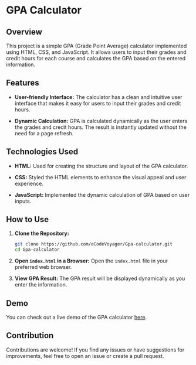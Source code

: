 # GPA Calculator

## Overview

This project is a simple GPA (Grade Point Average) calculator implemented using HTML, CSS, and JavaScript. It allows users to input their grades and credit hours for each course and calculates the GPA based on the entered information.

## Features

- **User-friendly Interface:** The calculator has a clean and intuitive user interface that makes it easy for users to input their grades and credit hours.

- **Dynamic Calculation:** GPA is calculated dynamically as the user enters the grades and credit hours. The result is instantly updated without the need for a page refresh.

## Technologies Used

- **HTML:** Used for creating the structure and layout of the GPA calculator.

- **CSS:** Styled the HTML elements to enhance the visual appeal and user experience.

- **JavaScript:** Implemented the dynamic calculation of GPA based on user inputs.

## How to Use

1. **Clone the Repository:**
    ```bash
    git clone https://github.com/eCodeVoyager/Gpa-calculator.git
    cd Gpa-calculator
    ```

2. **Open `index.html` in a Browser:**
    Open the `index.html` file in your preferred web browser.

3. **View GPA Result:**
    The GPA result will be displayed dynamically as you enter the information.

## Demo

You can check out a live demo of the GPA calculator [here](https://ecodevoyager.github.io/Gpa-calculator).

## Contribution

Contributions are welcome! If you find any issues or have suggestions for improvements, feel free to open an issue or create a pull request.
